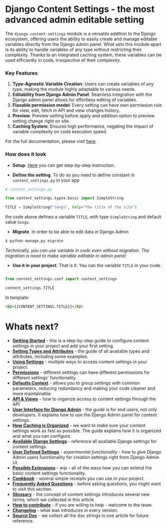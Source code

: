 # Django Content Settings - the most advanced admin editable setting

The `django-content-settings` module is a versatile addition to the Django ecosystem, offering users the ability to easily create and manage editable variables directly from the Django admin panel. What sets this module apart is its ability to handle variables of any type without restricting their complexity. Thanks to an integrated caching system, these variables can be used efficiently in code, irrespective of their complexity.

### Key Features

1. **Type-Agnostic Variable Creation**: Users can create variables of any type, making the module highly adaptable to various needs.
2. **Editability from Django Admin Panel**: Seamless integration with the Django admin panel allows for effortless editing of variables.
3. **Flaxable permission model**: Every setting can have own permission rule for view, edit, fetch in API and view changes history.
4. **Preview**: Preview setting before apply and addition option to preview setting change right on site.
5. **Caching System**: Ensures high performance, negating the impact of variable complexity on code execution speed.

For the full documentation, please visit [here](https://django-content-settings.readthedocs.io/).

### How does it look

- **Setup**. [Here](https://django-content-settings.readthedocs.io/en/master/first/) you can get step-by-step instruction.

- **Define the setting**. To do so you need to define constant in `content_settings.py` in your app

```python
# content_settings.py

from content_settings.types.basic import SimpleString

TITLE = SimpleString("Songs", help="The title of the site")
```

the code above defines a variable `TITLE`, with type `SimpleString` and default value `Songs`.

- **Migrate**. In order to be able to edit data in Django Admin

```bash
$ python manage.py migrate
```

_Technically, you can use variable in code even without migration. The migration is need to make variable editable in admin panel_

- **Use it in your project**. That is it. You can the variable `TITLE` in your code. 

```python

from content_settings.conf import content_settings

content_settings.TITLE
```

In template:

```html
<h2>{{CONTENT_SETTINGS.TITLE}}</h2>
```

# Whats next?

- [**Getting Started**](https://django-content-settings.readthedocs.io/en/master/first/) - this is a step-by-step guide to configure content settings in your project and add your first setting.
- [**Setting Types and Attributes**](https://django-content-settings.readthedocs.io/en/master/types/) - the guide of all available types and attributes, including some examples.
- [**Using Settings**](https://django-content-settings.readthedocs.io/en/master/access/) - multiple ways to access content settings in your project.
- [**Permissions**](https://django-content-settings.readthedocs.io/en/master/permissions/) - different settings can have different permissions for different settings' functionality.
- [**Defaults Context**](https://django-content-settings.readthedocs.io/en/master/defaults/) - allows you to group settings with common parameters, reducing redundancy and making your code cleaner and more maintainable.
- [**API & Views**](https://django-content-settings.readthedocs.io/en/master/api/) - how to organize access to content settings through the API
- [**User Interface for Django Admin**](https://django-content-settings.readthedocs.io/en/master/ui/) - the guide is for end users, not only developers. It explains how to use the Django Admin panel for content settings.
- [**How Caching is Organized**](https://django-content-settings.readthedocs.io/en/master/caching/) - we want to make sure your content settings work as fast as possible. The guide explains how it is organized and what you can configure.
- [**Available Django Settings**](https://django-content-settings.readthedocs.io/en/master/settings/) - reference all available Django settings for content settings.
- [**User Defined Settings**](https://django-content-settings.readthedocs.io/en/master/uservar/) - *experimental functionality* - how to give Django Admin users functionality for creation settings right from Django Admin UI.
- [**Possible Extensions**](https://django-content-settings.readthedocs.io/en/master/extends/) - *wip* - all of the ways how you can extend the basic content settings functionality.
- [**Cookbook**](https://django-content-settings.readthedocs.io/en/master/cookbook/) - several simple receipts you can use in your project.
- [**Frequently Asked Questions**](https://django-content-settings.readthedocs.io/en/master/faq/) - before asking questions, you might want to visit this section.
- [**Glossary**](https://django-content-settings.readthedocs.io/en/master/glossary/) - the concept of content settings introduces several new terms, which we collected in this article
- [**How to contribute**](https://django-content-settings.readthedocs.io/en/master/contribute/) - if you are willing to help - welcome to the team.
- [**Changelog**](https://django-content-settings.readthedocs.io/en/master/changelog/) - what was introduces in every version.
- [**Source Doc**](https://django-content-settings.readthedocs.io/en/master/source/) - we collect all the doc strings in one article for future reference.